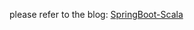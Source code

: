 please refer to the blog: [SpringBoot-Scala](http://tech.freeimmi.com/2020/03/springboot-tutorial5-scala/)